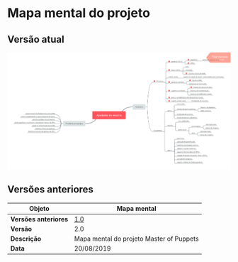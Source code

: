 # Mapa mental do projeto

## Versão atual
![Versão 2](../../img/mindmap/mindmapv2.png)

## Versões anteriores


|**Objeto**|**Mapa mental**|
|--|--|
|**Versões anteriores**| [1.0](../../img/mindmap/mindmapv1.png) |
|**Versão**| 2.0 |
| **Descrição** | Mapa mental do projeto Master of Puppets |
| **Data** | 20/08/2019 |
